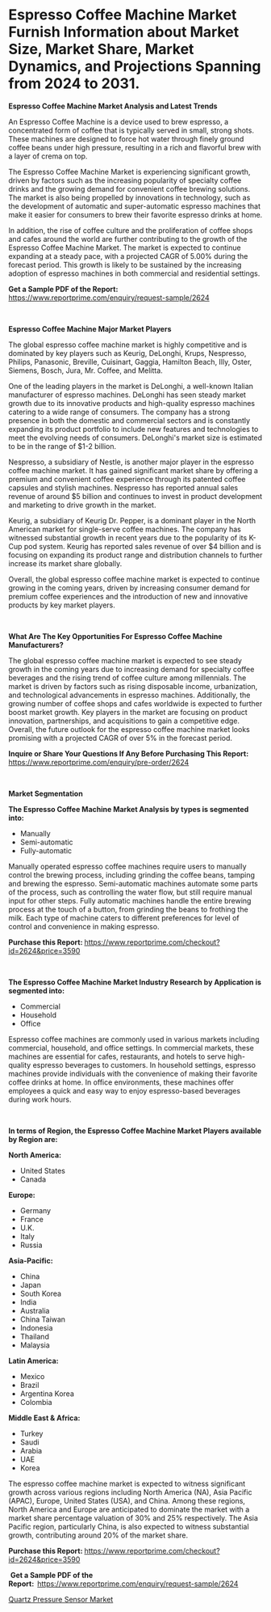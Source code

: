 <p><h1>Espresso Coffee Machine Market Furnish Information about Market Size, Market Share, Market Dynamics, and Projections Spanning from 2024 to 2031.</h1></p><p><strong>Espresso Coffee Machine Market Analysis and Latest Trends</strong></p>
<p><p>An Espresso Coffee Machine is a device used to brew espresso, a concentrated form of coffee that is typically served in small, strong shots. These machines are designed to force hot water through finely ground coffee beans under high pressure, resulting in a rich and flavorful brew with a layer of crema on top.</p><p>The Espresso Coffee Machine Market is experiencing significant growth, driven by factors such as the increasing popularity of specialty coffee drinks and the growing demand for convenient coffee brewing solutions. The market is also being propelled by innovations in technology, such as the development of automatic and super-automatic espresso machines that make it easier for consumers to brew their favorite espresso drinks at home.</p><p>In addition, the rise of coffee culture and the proliferation of coffee shops and cafes around the world are further contributing to the growth of the Espresso Coffee Machine Market. The market is expected to continue expanding at a steady pace, with a projected CAGR of 5.00% during the forecast period. This growth is likely to be sustained by the increasing adoption of espresso machines in both commercial and residential settings.</p></p>
<p><strong>Get a Sample PDF of the Report:&nbsp;</strong> <a href="https://www.reportprime.com/enquiry/request-sample/2624">https://www.reportprime.com/enquiry/request-sample/2624</a></p>
<p>&nbsp;</p>
<p><strong>Espresso Coffee Machine Major Market Players</strong></p>
<p><p>The global espresso coffee machine market is highly competitive and is dominated by key players such as Keurig, DeLonghi, Krups, Nespresso, Philips, Panasonic, Breville, Cuisinart, Gaggia, Hamilton Beach, Illy, Oster, Siemens, Bosch, Jura, Mr. Coffee, and Melitta.</p><p>One of the leading players in the market is DeLonghi, a well-known Italian manufacturer of espresso machines. DeLonghi has seen steady market growth due to its innovative products and high-quality espresso machines catering to a wide range of consumers. The company has a strong presence in both the domestic and commercial sectors and is constantly expanding its product portfolio to include new features and technologies to meet the evolving needs of consumers. DeLonghi's market size is estimated to be in the range of $1-2 billion.</p><p>Nespresso, a subsidiary of Nestle, is another major player in the espresso coffee machine market. It has gained significant market share by offering a premium and convenient coffee experience through its patented coffee capsules and stylish machines. Nespresso has reported annual sales revenue of around $5 billion and continues to invest in product development and marketing to drive growth in the market.</p><p>Keurig, a subsidiary of Keurig Dr. Pepper, is a dominant player in the North American market for single-serve coffee machines. The company has witnessed substantial growth in recent years due to the popularity of its K-Cup pod system. Keurig has reported sales revenue of over $4 billion and is focusing on expanding its product range and distribution channels to further increase its market share globally.</p><p>Overall, the global espresso coffee machine market is expected to continue growing in the coming years, driven by increasing consumer demand for premium coffee experiences and the introduction of new and innovative products by key market players.</p></p>
<p>&nbsp;</p>
<p><strong>What Are The Key Opportunities For Espresso Coffee Machine Manufacturers?</strong></p>
<p><p>The global espresso coffee machine market is expected to see steady growth in the coming years due to increasing demand for specialty coffee beverages and the rising trend of coffee culture among millennials. The market is driven by factors such as rising disposable income, urbanization, and technological advancements in espresso machines. Additionally, the growing number of coffee shops and cafes worldwide is expected to further boost market growth. Key players in the market are focusing on product innovation, partnerships, and acquisitions to gain a competitive edge. Overall, the future outlook for the espresso coffee machine market looks promising with a projected CAGR of over 5% in the forecast period.</p></p>
<p><strong>Inquire or Share Your Questions If Any Before Purchasing This Report:</strong> <a href="https://www.reportprime.com/enquiry/pre-order/2624">https://www.reportprime.com/enquiry/pre-order/2624</a></p>
<p>&nbsp;</p>
<p><strong>Market Segmentation</strong></p>
<p><strong>The Espresso Coffee Machine Market Analysis by types is segmented into:</strong></p>
<p><ul><li>Manually</li><li>Semi-automatic</li><li>Fully-automatic</li></ul></p>
<p><p>Manually operated espresso coffee machines require users to manually control the brewing process, including grinding the coffee beans, tamping and brewing the espresso. Semi-automatic machines automate some parts of the process, such as controlling the water flow, but still require manual input for other steps. Fully automatic machines handle the entire brewing process at the touch of a button, from grinding the beans to frothing the milk. Each type of machine caters to different preferences for level of control and convenience in making espresso.</p></p>
<p><strong>Purchase this Report:&nbsp;</strong><a href="https://www.reportprime.com/checkout?id=2624&price=3590">https://www.reportprime.com/checkout?id=2624&price=3590</a></p>
<p>&nbsp;</p>
<p><strong>The Espresso Coffee Machine Market Industry Research by Application is segmented into:</strong></p>
<p><ul><li>Commercial</li><li>Household</li><li>Office</li></ul></p>
<p><p>Espresso coffee machines are commonly used in various markets including commercial, household, and office settings. In commercial markets, these machines are essential for cafes, restaurants, and hotels to serve high-quality espresso beverages to customers. In household settings, espresso machines provide individuals with the convenience of making their favorite coffee drinks at home. In office environments, these machines offer employees a quick and easy way to enjoy espresso-based beverages during work hours.</p></p>
<p>&nbsp;</p>
<p><strong>In terms of Region, the Espresso Coffee Machine Market Players available by Region are:</strong></p>
<p>
    <p> <strong> North America: </strong>
        <ul>
            <li>United States</li>
            <li>Canada</li>
        </ul>
        </p> 
    <p> <strong> Europe: </strong>
        <ul>
            <li>Germany</li>
            <li>France</li>
            <li>U.K.</li>
            <li>Italy</li>
            <li>Russia</li>
        </ul>
        </p> 
    <p> <strong> Asia-Pacific: </strong>
        <ul>
            <li>China</li>
            <li>Japan</li>
            <li>South Korea</li>
            <li>India</li>
            <li>Australia</li>
            <li>China Taiwan</li>
            <li>Indonesia</li>
            <li>Thailand</li>
            <li>Malaysia</li>
        </ul>
        </p> 
    <p> <strong> Latin America: </strong>
        <ul>
            <li>Mexico</li>
            <li>Brazil</li>
            <li>Argentina Korea</li>
            <li>Colombia</li>
        </ul>
        </p> 
    <p> <strong> Middle East & Africa: </strong>
        <ul>
            <li>Turkey</li>
            <li>Saudi</li>
            <li>Arabia</li>
            <li>UAE</li>
            <li>Korea</li>
        </ul>
    </p>
    </p>
<p><p>The espresso coffee machine market is expected to witness significant growth across various regions including North America (NA), Asia Pacific (APAC), Europe, United States (USA), and China. Among these regions, North America and Europe are anticipated to dominate the market with a market share percentage valuation of 30% and 25% respectively. The Asia Pacific region, particularly China, is also expected to witness substantial growth, contributing around 20% of the market share.</p></p>
<p><strong>Purchase this Report: </strong><a href="https://www.reportprime.com/checkout?id=2624&price=3590">https://www.reportprime.com/checkout?id=2624&price=3590</a></p>
<p>&nbsp;<strong>Get a Sample PDF of the Report:&nbsp;&nbsp;</strong><a href="https://www.reportprime.com/enquiry/request-sample/2624">https://www.reportprime.com/enquiry/request-sample/2624</a></p>
<p><strong></strong></p>
<p><p><a href="https://github.com/BryceTownsendr/Market-Research-Report-List-4/blob/main/quartz-pressure-sensor-market.md">Quartz Pressure Sensor Market</a></p></p>